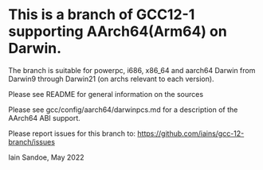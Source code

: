 # This is a branch of GCC12-1 supporting AArch64(Arm64) on Darwin.

The branch is suitable for powerpc, i686, x86_64 and aarch64 Darwin from
Darwin9 through Darwin21 (on archs relevant to each version).

Please see README for general information on the sources

Please see gcc/config/aarch64/darwinpcs.md for a description of the AArch64 ABI
support.

Please report issues for this branch to:
https://github.com/iains/gcc-12-branch/issues

Iain Sandoe, May 2022
